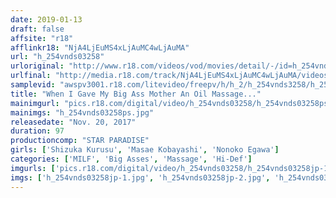 ```yaml
---
date: 2019-01-13
draft: false
affsite: "r18"
afflinkr18: "NjA4LjEuMS4xLjAuMC4wLjAuMA"
url: "h_254vnds03258"
urloriginal: "http://www.r18.com/videos/vod/movies/detail/-/id=h_254vnds03258"
urlfinal: "http://media.r18.com/track/NjA4LjEuMS4xLjAuMC4wLjAuMA/videos/vod/movies/detail/-/id=h_254vnds03258"
samplevid: "awspv3001.r18.com/litevideo/freepv/h/h_2/h_254vnds3258/h_254vnds3258_dmb_w.mp4"
title: "When I Gave My Big Ass Mother An Oil Massage..."
mainimgurl: "pics.r18.com/digital/video/h_254vnds03258/h_254vnds03258ps.jpg"
mainimgs: "h_254vnds03258ps.jpg"
releasedate: "Nov. 20, 2017"
duration: 97
productioncomp: "STAR PARADISE"
girls: ['Shizuka Kurusu', 'Masae Kobayashi', 'Nonoko Egawa']
categories: ['MILF', 'Big Asses', 'Massage', 'Hi-Def']
imgurls: ['pics.r18.com/digital/video/h_254vnds03258/h_254vnds03258jp-1.jpg', 'pics.r18.com/digital/video/h_254vnds03258/h_254vnds03258jp-2.jpg', 'pics.r18.com/digital/video/h_254vnds03258/h_254vnds03258jp-3.jpg', 'pics.r18.com/digital/video/h_254vnds03258/h_254vnds03258jp-4.jpg', 'pics.r18.com/digital/video/h_254vnds03258/h_254vnds03258jp-5.jpg', 'pics.r18.com/digital/video/h_254vnds03258/h_254vnds03258jp-6.jpg', 'pics.r18.com/digital/video/h_254vnds03258/h_254vnds03258jp-7.jpg', 'pics.r18.com/digital/video/h_254vnds03258/h_254vnds03258jp-8.jpg', 'pics.r18.com/digital/video/h_254vnds03258/h_254vnds03258jp-9.jpg', 'pics.r18.com/digital/video/h_254vnds03258/h_254vnds03258jp-10.jpg', 'pics.r18.com/digital/video/h_254vnds03258/h_254vnds03258jp-11.jpg', 'pics.r18.com/digital/video/h_254vnds03258/h_254vnds03258jp-12.jpg', 'pics.r18.com/digital/video/h_254vnds03258/h_254vnds03258jp-13.jpg', 'pics.r18.com/digital/video/h_254vnds03258/h_254vnds03258jp-14.jpg', 'pics.r18.com/digital/video/h_254vnds03258/h_254vnds03258jp-15.jpg', 'pics.r18.com/digital/video/h_254vnds03258/h_254vnds03258jp-16.jpg', 'pics.r18.com/digital/video/h_254vnds03258/h_254vnds03258jp-17.jpg', 'pics.r18.com/digital/video/h_254vnds03258/h_254vnds03258jp-18.jpg', 'pics.r18.com/digital/video/h_254vnds03258/h_254vnds03258jp-19.jpg', 'pics.r18.com/digital/video/h_254vnds03258/h_254vnds03258jp-20.jpg']
imgs: ['h_254vnds03258jp-1.jpg', 'h_254vnds03258jp-2.jpg', 'h_254vnds03258jp-3.jpg', 'h_254vnds03258jp-4.jpg', 'h_254vnds03258jp-5.jpg', 'h_254vnds03258jp-6.jpg', 'h_254vnds03258jp-7.jpg', 'h_254vnds03258jp-8.jpg', 'h_254vnds03258jp-9.jpg', 'h_254vnds03258jp-10.jpg', 'h_254vnds03258jp-11.jpg', 'h_254vnds03258jp-12.jpg', 'h_254vnds03258jp-13.jpg', 'h_254vnds03258jp-14.jpg', 'h_254vnds03258jp-15.jpg', 'h_254vnds03258jp-16.jpg', 'h_254vnds03258jp-17.jpg', 'h_254vnds03258jp-18.jpg', 'h_254vnds03258jp-19.jpg', 'h_254vnds03258jp-20.jpg']
---
```

